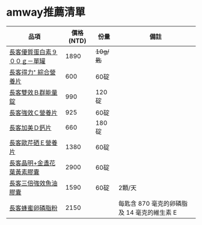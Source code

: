# amway推薦清單
|品項|價格(NTD)|份量|備註|
|-|-|-|-|
|[長客優質蛋白素９００ｇ－單罐](https://shop.amway.com.tw/products/2853?d=f430e6659bc051dba1520db718157f2d&utm_medium=sharebar&utm_campaign=zh_tw_13000009748585&utm_source=copylink)|1890|~~10g/匙~~|
|[長客得力⁺ 綜合營養片](https://shop.amway.com.tw/products/2954?d=f430e6659bc051dba1520db718157f2d&utm_medium=sharebar&utm_campaign=zh_tw_13000009748585&utm_source=copylink)|600|60碇|
|[長客雙效Ｂ群能量錠](https://shop.amway.com.tw/products/2870?d=f430e6659bc051dba1520db718157f2d&utm_medium=sharebar&utm_campaign=zh_tw_13000009748585&utm_source=copylink)|990|120碇|
|[長客強效Ｃ營養片](https://shop.amway.com.tw/products/2871?d=f430e6659bc051dba1520db718157f2d&utm_medium=sharebar&utm_campaign=zh_tw_13000009748585&utm_source=copylink)|925|60碇
|[長客加美Ｄ鈣片](https://shop.amway.com.tw/products/2869?d=f430e6659bc051dba1520db718157f2d&utm_medium=sharebar&utm_campaign=zh_tw_13000009748585&utm_source=copylink)|660|180碇|
[長客歐芹硒Ｅ營養片](https://shop.amway.com.tw/products/2893?d=f430e6659bc051dba1520db718157f2d&utm_medium=sharebar&utm_campaign=zh_tw_13000009748585&utm_source=copylink)|1380|60碇|
|[長客晶明+金盞花葉黃素膠囊](https://shop.amway.com.tw/products/2811?d=f430e6659bc051dba1520db718157f2d&utm_medium=sharebar&utm_campaign=zh_tw_13000009748585&utm_source=copylink)|2900|60碇|
|[長客三倍強效魚油膠囊](https://shop.amway.com.tw/products/2813?d=f430e6659bc051dba1520db718157f2d&utm_medium=sharebar&utm_campaign=zh_tw_13000009748585&utm_source=copylink)|1590|60碇|2顆/天|
|[長客蜂蜜卵磷脂粉](https://shop.amway.com.tw/products/2872?d=f430e6659bc051dba1520db718157f2d&utm_medium=sharebar&utm_campaign=zh_tw_13000009748585&utm_source=copylink)|2150||每匙含 870 毫克的卵磷脂及 14 毫克的維生素 E|
